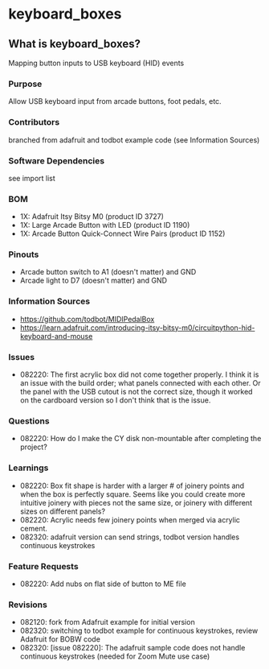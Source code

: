 # keyboard_boxes

## What is keyboard_boxes? 
Mapping button inputs to USB keyboard (HID) events

### Purpose
Allow USB keyboard input from arcade buttons, foot pedals, etc.

### Contributors
branched from adafruit and todbot example code (see Information Sources)

### Software Dependencies
see import list

### BOM
- 1X: Adafruit Itsy Bitsy M0 (product ID 3727)
- 1X: Large Arcade Button with LED (product ID 1190)
- 1X: Arcade Button Quick-Connect Wire Pairs (product ID 1152)

### Pinouts
- Arcade button switch to A1 (doesn't matter) and GND
- Arcade light to D7 (doesn't matter) and GND

### Information Sources
- https://github.com/todbot/MIDIPedalBox
- https://learn.adafruit.com/introducing-itsy-bitsy-m0/circuitpython-hid-keyboard-and-mouse

### Issues
- 082220: The first acrylic box did not come together properly. I think it is an issue with the build order; what panels connected with each other. Or the panel with the USB cutout is not the correct size, though it worked on the cardboard version so I don't think that is the issue.

### Questions
- 082220: How do I make the CY disk non-mountable after completing the project?

### Learnings
- 082220: Box fit shape is harder with a larger # of joinery points and when the box is perfectly square. Seems like you could create more intuitive joinery with pieces not the same size, or joinery with different sizes on different panels?
- 082220: Acrylic needs few joinery points when merged via acrylic cement.
- 082320: adafruit version can send strings, todbot version handles continuous keystrokes

### Feature Requests
- 082220: Add nubs on flat side of button to ME file

### Revisions
- 082120: fork from Adafruit example for initial version
- 082320: switching to todbot example for continuous keystrokes, review Adafruit for BOBW code
- 082320: [issue 082220]: The adafruit sample code does not handle continuous keystrokes (needed for Zoom Mute use case)